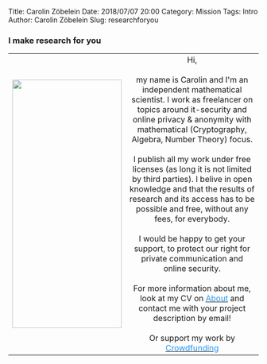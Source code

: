 Title:      Carolin Zöbelein
Date:       2018/07/07 20:00
Category:   Mission
Tags:       Intro
Author:     Carolin Zöbelein
Slug:       researchforyou


### I make research for you

<table>
<tr>
<td width="30%" align="center">
	<img width="220" height="500" src='/images/john-moeses-bauan-690280-unsplash.jpg'"</img>
</td>

<td width="60%" align="center">
	Hi,<br />
	<br />
	my name is Carolin and I'm an independent mathematical scientist. I work as freelancer on topics around it-security and online privacy & anonymity with mathematical 	(Cryptography, Algebra, Number Theory) focus.<br />
	<br />
	I publish all my work under free licenses (as long it is not limited by third parties). I belive in open knowledge and that the results of research and its access has to be 	possible and free, without any fees, for everybody.<br />
	<br />
	I would be happy to get your support, to protect our right for private communication and online security.<br />
	<br />
	For more information about me, look at my CV on <a href="/about.html" title="About"><font color="#2196F3">About</font></a>  
	and contact me with your project description by email!<br />
	<br />
	Or support my work by <a href="https://research.carolin-zoebelein.de/crowdfunding.html"><font color="#2196F3">Crowdfunding</font></a>
</td>
</tr>
</table>
